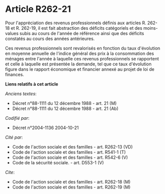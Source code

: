 # Article R262-21

Pour l'appréciation des revenus professionnels définis aux articles R. 262-18 et R. 262-19, il est fait abstraction des
déficits catégoriels et des moins-values subis au cours de l'année de référence ainsi que des déficits constatés au cours des
années antérieures.

Ces revenus professionnels sont revalorisés en fonction du taux d'évolution en moyenne annuelle de l'indice général des prix
à la consommation des ménages entre l'année à laquelle ces revenus professionnels se rapportent et celle à laquelle est
présentée la demande, tel que ce taux d'évolution figure dans le rapport économique et financier annexé au projet de loi de
finances.

**Liens relatifs à cet article**

_Anciens textes_:

  - Décret n°88-1111 du 12 décembre 1988 - art. 21 (M)
  - Décret n°88-1111 du 12 décembre 1988 - art. 21 (Ab)

_Codifié par_:

  - Décret n°2004-1136 2004-10-21

_Cité par_:

  - Code de l'action sociale et des familles - art. R262-13 (VD)
  - Code de l'action sociale et des familles - art. R541-1 (T)
  - Code de l'action sociale et des familles - art. R542-6 (V)
  - Code de la sécurité sociale. - art. D553-1 (V)

_Cite_:

  - Code de l'action sociale et des familles - art. R262-18 (M)
  - Code de l'action sociale et des familles - art. R262-19 (M)
